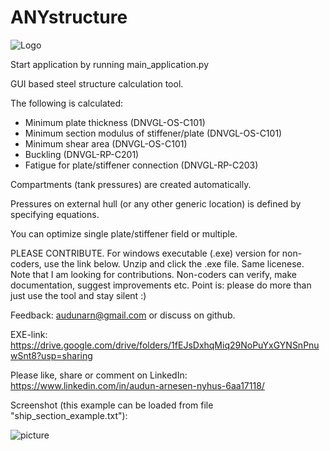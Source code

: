 # ANYstructure
![Logo](https://docs.google.com/uc?id=1h0y3763tcvXQzxqX3B8p91UzNo9cEb6C)

Start application by running main_application.py

GUI based steel structure calculation tool.
 
 The following is calculated:
  - Minimum plate thickness (DNVGL-OS-C101)
  - Minimum section modulus of stiffener/plate (DNVGL-OS-C101)
  - Minimum shear area (DNVGL-OS-C101)
  - Buckling (DNVGL-RP-C201)
  - Fatigue for plate/stiffener connection (DNVGL-RP-C203)

Compartments (tank pressures) are created automatically.

Pressures on external hull (or any other generic location) is defined by specifying equations.

You can optimize single plate/stiffener field or multiple.

PLEASE CONTRIBUTE. 
For windows executable (.exe) version for non-coders, use the link below. Unzip and click the .exe file. Same licenese.
Note that I am looking for contributions. Non-coders can verify, make documentation, suggest improvements etc. Point
is: please do more than just use the tool and stay silent :)

Feedback: audunarn@gmail.com or discuss on github.

EXE-link: https://drive.google.com/drive/folders/1fEJsDxhqMiq29NoPuYxGYNSnPnuwSnt8?usp=sharing

Please like, share or comment on LinkedIn: https://www.linkedin.com/in/audun-arnesen-nyhus-6aa17118/

Screenshot (this example can be loaded from file "ship_section_example.txt"):

![picture](https://docs.google.com/uc?id=1AWu0Twqd3tQKjUKPWXBFVwosUZTvlq4t)

